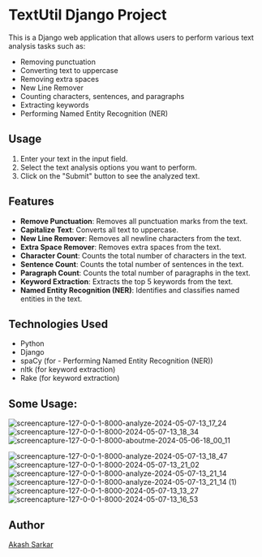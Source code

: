 # TextUtil Django Project

This is a Django web application that allows users to perform various text analysis tasks such as:

- Removing punctuation
- Converting text to uppercase
- Removing extra spaces
- New Line Remover
- Counting characters, sentences, and paragraphs
- Extracting keywords
- Performing Named Entity Recognition (NER)

## Usage

1. Enter your text in the input field.
2. Select the text analysis options you want to perform.
3. Click on the "Submit" button to see the analyzed text.

## Features

- **Remove Punctuation**: Removes all punctuation marks from the text.
- **Capitalize Text**: Converts all text to uppercase.
- **New Line Remover**: Removes all newline characters from the text.
- **Extra Space Remover**: Removes extra spaces from the text.
- **Character Count**: Counts the total number of characters in the text.
- **Sentence Count**: Counts the total number of sentences in the text.
- **Paragraph Count**: Counts the total number of paragraphs in the text.
- **Keyword Extraction**: Extracts the top 5 keywords from the text.
- **Named Entity Recognition (NER)**: Identifies and classifies named entities in the text.

## Technologies Used

- Python
- Django
- spaCy (for - Performing Named Entity Recognition (NER))
- nltk (for keyword extraction)
- Rake (for keyword extraction)

## Some Usage:
![screencapture-127-0-0-1-8000-analyze-2024-05-07-13_17_24](https://github.com/akashsarkar1998/textify/assets/32842719/d7fe1ceb-897a-498c-be83-2d3a6bac08d3)
![screencapture-127-0-0-1-8000-2024-05-07-13_18_34](https://github.com/akashsarkar1998/textify/assets/32842719/e2c041c9-86be-49f9-8453-0851a1192f9a)
![screencapture-127-0-0-1-8000-aboutme-2024-05-06-18_00_11](https://github.com/akashsarkar1998/textify/assets/32842719/0d37d6c5-5b96-4bdd-bf86-90a9fe7de3d8)

![screencapture-127-0-0-1-8000-analyze-2024-05-07-13_18_47](https://github.com/akashsarkar1998/textify/assets/32842719/739e74f1-0d01-489c-a3ed-fa348dc5bf8f)
![screencapture-127-0-0-1-8000-2024-05-07-13_21_02](https://github.com/akashsarkar1998/textify/assets/32842719/0fc77467-36c9-4ef7-bc52-f29aa1310d3f)
![screencapture-127-0-0-1-8000-analyze-2024-05-07-13_21_14](https://github.com/akashsarkar1998/textify/assets/32842719/bac2ea40-99a5-4a15-bcc5-e4d3ba6c86c4)
![screencapture-127-0-0-1-8000-analyze-2024-05-07-13_21_14 (1)](https://github.com/akashsarkar1998/textify/assets/32842719/ac7d9d9a-67ad-4cc2-bcd3-48731d432e87)
![screencapture-127-0-0-1-8000-2024-05-07-13_13_27](https://github.com/akashsarkar1998/textify/assets/32842719/f7a46aa6-7735-4031-bb5d-6a1f78e69116)
![screencapture-127-0-0-1-8000-2024-05-07-13_16_53](https://github.com/akashsarkar1998/textify/assets/32842719/db431204-567d-4180-8f03-13db96d883fe)





## Author

[Akash Sarkar](https://github.com/akashsarkar1998)
